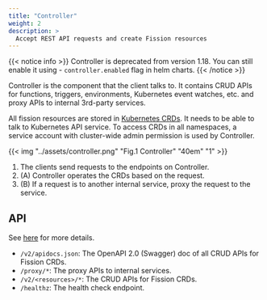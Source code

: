 ```yaml
---
title: "Controller"
weight: 2
description: >
  Accept REST API requests and create Fission resources
---
```


{{< notice info >}}
Controller is deprecated from version 1.18. You can still enable it using - `controller.enabled` flag in helm charts.
{{< /notice >}}

Controller is the component that the client talks to.
It contains CRUD APIs for functions, triggers, environments, Kubernetes event watches, etc. and proxy APIs to internal 3rd-party services.

All fission resources are stored in <a href="https://kubernetes.io/docs/concepts/extend-kubernetes/api-extension/custom-resources/" target="_blank">Kubernetes CRDs</a>.
It needs to be able to talk to Kubernetes API service.
To access CRDs in all namespaces, a service account with cluster-wide admin permission is used by Controller.

{{< img "../assets/controller.png" "Fig.1 Controller" "40em" "1" >}}

1. The clients send requests to the endpoints on Controller.
2. (A) Controller operates the CRDs based on the request.
3. (B) If a request is to another internal service, proxy the request to the service.

## API

See [here](https://github.com/fission/fission/blob/master/pkg/controller/api.go) for more details.

* `/v2/apidocs.json`: The OpenAPI 2.0 (Swagger) doc of all CRUD APIs for Fission CRDs.
* `/proxy/*`: The proxy APIs to internal services.
* `/v2/<resources>/*`: The CRUD APIs for Fission CRDs.
* `/healthz`: The health check endpoint.
